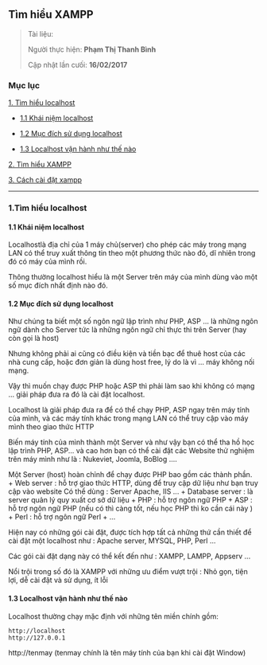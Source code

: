 
## Tìm hiểu XAMPP

> Tài liệu: 
>
> Người thực hiện: **Phạm Thị Thanh Bình**
>
> Cập nhật lần cưối: **16/02/2017**

### Mục lục
[1. Tìm hiểu localhost](#timhieulocalhost)

- [1.1 Khái niệm localhost](#khainiemlocalhost)
	
- [1.2 Mục đích sử dụng localhost](#mucdichsudunglocalhost)
	
- [1.3 Localhost vận hành như thế nào](#localhostvanhanhnhuthenao)
	
[2. Tìm hiểu XAMPP](#timhieuxampp)

[3. Cách cài đặt xampp](#cachcaidatxampp)


---

<a name="timhieulocalhost"></a>
### 1.Tìm hiểu localhost

<a name="khainiemlocalhost"></a>
#### 1.1 Khái niệm localhost
Localhostlà địa chỉ của 1 máy chủ(server) cho phép các máy trong mạng  LAN có thể truy xuất thông tin theo một phương thức nào đó, dĩ nhiên trong đó có máy của mình rồi.

Thông thường localhost hiểu là một Server trên máy của mình dùng vào một số mục đích nhất định nào đó.

<a name="mucdichsudunglocalhost"></a>
#### 1.2 Mục đích sử dụng localhost
Như chúng ta biết một số ngôn ngữ lập trình như PHP, ASP ... là những ngôn ngữ dành cho Server tức là những ngôn ngữ chỉ thực thi trên Server (hay còn gọi là host)

Nhưng không phải ai cũng có điều kiện và tiền bạc để thuê host của các nhà cung cấp, hoặc đơn giản là dùng host free, lý do là vì ... máy không nối mạng.

Vậy thì muốn chạy được PHP hoặc ASP thì phải làm sao khi không có mạng ... giải pháp đưa ra đó là cài đặt localhost.

Localhost là giải pháp đưa ra để có thể chạy PHP, ASP ngay trên máy tính của mình, và các máy tính khác trong mạng LAN có thể truy cập vào máy mình theo giao thức HTTP

Biến máy tính của mình thành một Server và như vậy bạn có thể tha hồ học lập trình PHP, ASP... và cao hơn bạn có thể cài đặt các Website thử nghiệm trên máy mình như là : Nukeviet, Joomla, BoBlog ....

Một Server (host) hoàn chỉnh để chạy được PHP bao gồm các thành phần.
		+ Web server : hỗ trợ giao thức HTTP, dùng để truy cập dữ liệu như bạn truy cập vào website
			Có thể dùng : Server Apache, IIS ...
		+ Database server : là server quản lý quy xuất cơ sở dữ liệu
		+ PHP : hỗ trợ ngôn ngữ PHP 
		+ ASP : hỗ trợ ngôn ngữ PHP (nếu có thì càng tốt, nếu học PHP thì ko cần cái này )
		+ Perl : hỗ trợ ngôn ngữ Perl
		+ ...
	
Hiện nay có những gói cài đặt, được tích hợp tất cả những thứ cần thiết để cài đặt một localhost như : Apache server, MYSQL, PHP, Perl ...

Các gói cài đặt dạng này có thể kết đến như : XAMPP, LAMPP, Appserv ...

Nổi trội trong số đó là XAMPP với những ưu điểm vượt trội : Nhỏ gọn, tiện lợi, dễ cài đặt và sử dụng, ít lỗi

<a name="localhostvanhanhnhuthenao"></a>
#### 1.3 Localhost vận hành như thế nào
Localhost thường chạy mặc định với những tên miền chính gồm: 


	http://localhost
	http://127.0.0.1
	

http://tenmay (tenmay chính là tên máy tính của bạn khi cài đặt Window)

